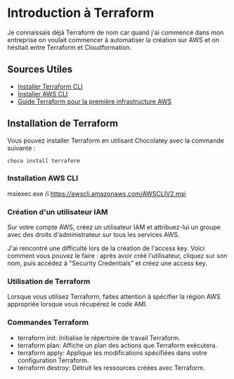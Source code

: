 # Introduction à Terraform

Je connaissais déjà Terraform de nom car quand j'ai commencé dans mon entreprise on voulait commencer à automatiser la création sur AWS et on hésitait entre Terraform et Cloudformation.

## Sources Utiles
- [Installer Terraform CLI](https://developer.hashicorp.com/terraform/tutorials/aws-get-started/install-cli)
- [Installer AWS CLI](https://docs.aws.amazon.com/fr_fr/cli/latest/userguide/getting-started-install.html)
- [Guide Terraform pour la première infrastructure AWS](https://devopssec.fr/article/premiere-infrastructure-aws-terraform)

## Installation de Terraform
Vous pouvez installer Terraform en utilisant Chocolatey avec la commande suivante :
```shell
choco install terraform

```

### Installation AWS CLI

msiexec.exe /i https://awscli.amazonaws.com/AWSCLIV2.msi

### Création d'un utilisateur IAM

Sur votre compte AWS, créez un utilisateur IAM et attribuez-lui un groupe avec des droits d'administrateur sur tous les services AWS.

J'ai rencontré une difficulté lors de la création de l'access key. Voici comment vous pouvez le faire : après avoir créé l'utilisateur, cliquez sur son nom, puis accédez à "Security Credentials" et créez une access key.

### Utilisation de Terraform

Lorsque vous utilisez Terraform, faites attention à spécifier la région AWS appropriée lorsque vous récupérez le code AMI.

### Commandes Terraform


- terraform init: Initialise le répertoire de travail Terraform.
- terraform plan: Affiche un plan des actions que Terraform exécutera.
- terraform apply: Applique les modifications spécifiées dans votre configuration Terraform.
- terraform destroy: Détruit les ressources créées avec Terraform.